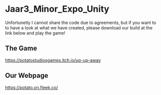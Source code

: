 # Jaar3_Minor_Expo_Unity

Unfortunetly I cannot share the code due to agreements, but if you want to to have a look at what we have created, please download our build at the link below and play the game!
## The Game
https://potatostudiosgames.itch.io/up-up-away
## Our Webpage
https://potato.on.fleek.co/
